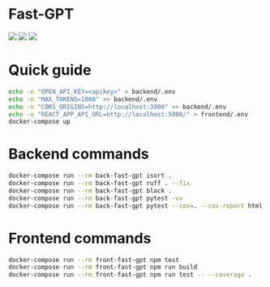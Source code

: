 # Fast-GPT

![](https://img.shields.io/badge/Build%20with-Docker-blue)
![](https://img.shields.io/badge/Docker%20compose-Friendly-orange)
![](https://img.shields.io/badge/Python-FastAPI-brightgreen)

# Quick guide

```bash
echo -n "OPEN_API_KEY=<apikey>" > backend/.env
echo -n "MAX_TOKENS=1000" >> backend/.env
echo -n "CORS_ORIGINS=http://localhost:3000" >> backend/.env
echo -n "REACT_APP_API_URL=http://localhost:5000/" > frontend/.env
docker-compose up
```

# Backend commands

```bash
docker-compose run --rm back-fast-gpt isort .
docker-compose run --rm back-fast-gpt ruff . --fix
docker-compose run --rm back-fast-gpt black .
docker-compose run --rm back-fast-gpt pytest -vv
docker-compose run --rm back-fast-gpt pytest --cov=. --cov-report html
```

# Frontend commands

```bash
docker-compose run --rm front-fast-gpt npm test
docker-compose run --rm front-fast-gpt npm run build
docker-compose run --rm front-fast-gpt npm run test -- --coverage .
```